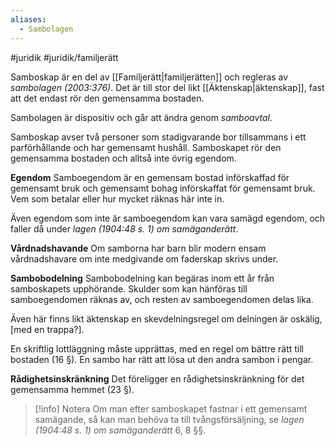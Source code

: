 ```yaml
---
aliases:
  - Sambolagen
---
```

#juridik #juridik/familjerätt 

Samboskap är en del av [[Familjerätt|familjerätten]] och regleras av *sambolagen (2003:376)*. Det är till stor del likt [[Äktenskap|äktenskap]], fast att det endast rör den gemensamma bostaden.

Sambolagen är dispositiv och går att ändra genom *samboavtal*.

Samboskap avser två personer som stadigvarande bor tillsammans i ett parförhållande och har gemensamt hushåll. Samboskapet rör den gemensamma bostaden och alltså inte övrig egendom.

**Egendom**
Samboegendom är en gemensam bostad införskaffad för gemensamt bruk och gemensamt bohag införskaffat för gemensamt bruk. Vem som betalar eller hur mycket räknas här inte in.

Även egendom som inte är samboegendom kan vara samägd egendom, och faller då under *lagen (1904:48 s. 1) om samäganderätt*.

**Vårdnadshavande**
Om samborna har barn blir modern ensam vårdnadshavare om inte medgivande om faderskap skrivs under.

**Sambobodelning**
Sambobodelning kan begäras inom ett år från samboskapets upphörande. Skulder som kan hänföras till samboegendomen räknas av, och resten av samboegendomen delas lika.

Även här finns likt äktenskap en skevdelningsregel om delningen är oskälig, \[med en trappa?\].

En skriftlig lottläggning måste upprättas, med en regel om bättre rätt till bostaden (16 §). En sambo har rätt att lösa ut den andra sambon i pengar.

**Rådighetsinskränkning**
Det föreligger en rådighetsinskränkning för det gemensamma hemmet (23 §).

> [!info] Notera
> Om man efter samboskapet fastnar i ett gemensamt samägande, så kan man behöva ta till tvångsförsäljning, se *lagen (1904:48 s. 1) om samäganderätt* 6, 8 §§.
